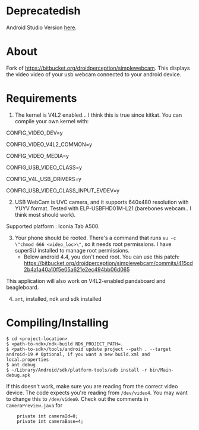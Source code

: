 # Deprecatedish
Android Studio Version [here](https://github.com/theicfire/simplewebcam-studio).

# About
Fork of https://bitbucket.org/droidperception/simplewebcam. This displays the video video of your usb webcam connected to your android device.

# Requirements
1) The kernel is V4L2 enabled... I think this is true since kitkat. You can compile your own kernel with:

 CONFIG_VIDEO_DEV=y

 CONFIG_VIDEO_V4L2_COMMON=y

 CONFIG_VIDEO_MEDIA=y

 CONFIG_USB_VIDEO_CLASS=y

 CONFIG_V4L_USB_DRIVERS=y

 CONFIG_USB_VIDEO_CLASS_INPUT_EVDEV=y

2) USB WebCam is UVC camera, and it supports 640x480 resolution with YUYV format. Tested with ELP-USBFHD01M-L21 (barebones webcam.. I think most should work).

Supported platform : Iconia Tab A500.

3) Your phone should be rooted. There's a command that runs `su -c \"chmod 666 <video_loc>\"`, so it needs root permissions. I have superSU installed to manage root permissions.
   - Below android 4.4, you don't need root. You can use this patch: https://bitbucket.org/droidperception/simplewebcam/commits/415cd2b4a1a40a10f5e05a621e2ec494bb06d065

 This application will also work on V4L2-enabled pandaboard and beagleboard.

4) `ant`, installed, ndk and sdk installed

# Compiling/Installing
	$ cd <project-location>
	$ <path-to-ndk>/ndk-build NDK_PROJECT_PATH=.
	$ <path-to-sdk>/tools/android update project --path . --target android-19 # Optional, if you want a new build.xml and local.properties
	$ ant debug
	$ ~/Library/Android/sdk/platform-tools/adb install -r bin/Main-debug.apk

If this doesn't work, make sure you are reading from the correct video device. The code expects you're reading from `/dev/video4`. You may want to change this to `/dev/video0`. Check out the comments in `CameraPreview.java` for

		private int cameraId=0;
		private int cameraBase=4;
